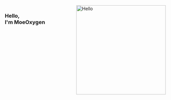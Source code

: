 <img align="right" alt="Hello" src="https://rishavanand.github.io/static/images/greetings.gif" width="280"/>

### Hello, <br> I'm MoeOxygen

